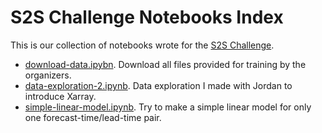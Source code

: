 # S2S Challenge Notebooks Index

This is our collection of notebooks wrote for the [S2S Challenge](https://s2s-ai-challenge.github.io/).

- [download-data.ipybn](./download-data.ipybn). Download all files provided for training by the organizers.
- [data-exploration-2.ipynb](./data-exploration-2.ipybn). Data exploration I made with Jordan to introduce Xarray.
- [simple-linear-model.ipynb](./simple-linear-model.ipynb). Try to make a simple linear model for only one forecast-time/lead-time pair.
